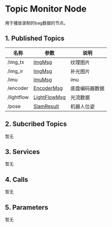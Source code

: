 # Topic Monitor Node

用于播放录制的bag数据的节点。

## 1. Published Topics

| 名称 | 参数 | 说明 |
| --- | --- | --- |
| /img_tx | [ ImgMsg](http://192.168.50.191:85/abby/source/abby_msg/-/blob/master/msg/sensor/ImgMsg.h) | 纹理图片|
| /img_ir | [ ImgMsg](http://192.168.50.191:85/abby/source/abby_msg/-/blob/master/msg/sensor/ImgMsg.h) | 补光图片|
| /imu | [ ImuMsg](http://192.168.50.191:85/abby/source/abby_msg/-/blob/master/msg/sensor/ImuMsg.h) | imu|
| /encoder | [ EncoderMsg](http://192.168.50.191:85/abby/source/abby_msg/-/blob/master/msg/sensor/EncoderMsg.h) | 底盘编码器数据|
| /lightflow | [ LightFlowMsg](http://192.168.50.191:85/abby/source/abby_msg/-/blob/master/msg/sensor/LightFlowMsg.h) | 光流数据|
| /pose | [ SlamResult](http://192.168.50.191:85/abby/source/abby_msg/-/blob/master/msg/slam/SlamResult.h) | 机器人位姿|

## 2. Subcribed Topics

暂无

## 3. Services

暂无

## 4. Calls

暂无

## 5. Parameters

暂无
